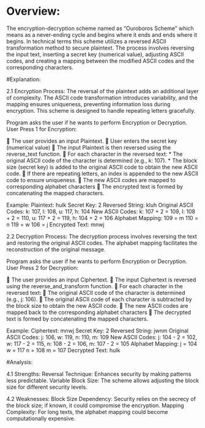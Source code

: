 # Overview:
The encryption-decryption scheme named as “Ouroboros Scheme” which means as a never-ending cycle and begins where it ends and ends where it begins. In technical terms this scheme utilizes a reversed ASCII transformation method to secure plaintext. The process involves reversing the input text, inserting a secret key (numerical value), adjusting ASCII codes, and creating a mapping between the modified ASCII codes and the corresponding characters.

#Explanation:

2.1 Encryption Process:
The reversal of the plaintext adds an additional layer of complexity. The ASCII code transformation introduces variability, and the mapping ensures uniqueness, preventing information loss during encryption. This scheme is designed to handle repeating letters gracefully.

Program asks the user if he wants to perform Encryption or Decryption.
User Press 1 for Encryption:

 The user provides an input Plaintext.
 User enters the secret key (numerical value)
 The input Plaintext is then reversed using the reverse_text function.
 For each character in the reversed text:
    * The original ASCII code of the character is determined (e.g., k: 107).
    * The block size (secret key) is added to the original ASCII code to obtain the new ASCII code.
 If there are repeating letters, an index is appended to the new ASCII code to ensure uniqueness.
 The new ASCII codes are mapped to corresponding alphabet characters
 The encrypted text is formed by concatenating the mapped characters.

Example:
Plaintext: hulk
Secret Key: 2
Reversed String: kluh
Original ASCII Codes: k: 107, l: 108, u: 117, h: 104
New ASCII Codes: k: 107 + 2 = 109, l: 108 + 2 = 110, u: 117 + 2 = 119, h:
104 + 2 = 106
Alphabet Mapping:
109 = m
110 = n
119 = w
106 = j
Encrypted Text: mnwj

2.2 Decryption Process:
The decryption process involves reversing the text and restoring the original ASCII codes. The alphabet mapping facilitates the reconstruction of the original message.

Program asks the user if he wants to perform Encryption or Decryption.
User Press 2 for Decryption:

 The user provides an input Ciphertext.
 The input Ciphertext is reversed using the reverse_and_transform function.
 For each character in the reversed text:
 The original ASCII code of the character is determined (e.g., j: 106).
 The original ASCII code of each character is subtracted by the block size to obtain the new ASCII code.
 The new ASCII codes are mapped back to the corresponding alphabet characters
 The decrypted text is formed by concatenating the mapped characters.

Example:
Ciphertext: mnwj
Secret Key: 2
Reversed String: jwnm
Original ASCII Codes: j: 106, w: 119, n: 110, m: 109
New ASCII Codes: j: 104 - 2 = 102, w: 117 - 2 = 115, n: 108 - 2 = 106, m:
107 - 2 = 105
Alphabet Mapping:
j = 104
w = 117
n = 108
m = 107
Decrypted Text: hulk

#Analysis:

4.1 Strengths:
Reversal Technique: Enhances security by making patterns less predictable.
Variable Block Size: The scheme allows adjusting the block size for different security levels.

4.2 Weaknesses:
Block Size Dependency: Security relies on the secrecy of the block size; if known, it could compromise the encryption.
Mapping Complexity: For long texts, the alphabet mapping could become computationally expensive.
